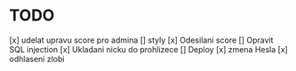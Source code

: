 # TODO

[x] udelat upravu score pro admina
[] styly
[x] Odesilani score
[] Opravit SQL injection
[x] Ukladani nicku do prohlizece
[] Deploy
[x] zmena Hesla
[x] odhlaseni zlobi